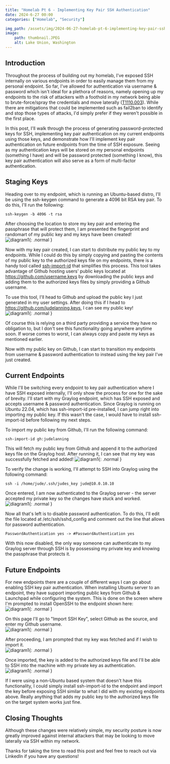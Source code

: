 ```yaml
---
title: "Homelab Pt 6 - Implementing Key Pair SSH Authentication"
date: 2024-6-27 00:00
categories: ["Homelab", "Security"]

img_path: /assets/img/2024-06-27-homelab-pt-6-implementing-key-pair-ssh-authentication
image:
    path: thumbnail.JPEG
    alt: Lake Union, Washington
---
```

## Introduction
Throughout the process of building out my homelab, I've exposed SSH internally on various endpoints in order to easily manage them from my personal endpoint. So far, I've allowed for authentication via username & password which isn't ideal for a plethora of reasons, namely opening up my endpoints to the risk of attackers with a foothold in my network being able to brute-force/spray the credentials and move laterally ([T1110.003](https://attack.mitre.org/techniques/T1110/003/)). While there are mitigations that could be implemented such as fail2ban to identify and stop those types of attacks, I'd simply prefer if they weren't possible in the first place.  

In this post, I'll walk through the process of generating password-protected keys for SSH, implementing key pair authentication on my current endpoints using those keys, and demonstrate how I'll implement key pair authentication on future endpoints from the time of SSH exposure. Seeing as my authentication keys will be stored on my personal endpoints (something I have) and will be password protected (something I know), this key pair authentication will also serve as a form of multi-factor authentication.

## Staging Keys
Heading over to my endpoint, which is running an Ubuntu-based distro, I'll be using the ssh-keygen command to generate a 4096 bit RSA key pair. To do this, I'll run the following:
```shell
ssh-keygen -b 4096 -t rsa
```

After choosing the location to store my key pair and entering the passphrase that will protect them, I am presented the fingerprint and randomart of my public key and my keys have been created!  
![diagram1](1.png){: .normal }  

Now with my key pair created, I can start to distribute my public key to my endpoints. While I could do this by simply copying and pasting the contents of my public key to the authorized keys file on my endpoints, there is a handy tool called [ssh-import-id](https://github.com/dustinkirkland/ssh-import-id) that simplifies this process. This tool takes advantage of Github hosting users' public keys located at https://github.com/username.keys by downloading the public keys and adding them to the authorized keys files by simply providing a Github username.  

To use this tool, I'll head to Github and upload the public key I just generated in my user settings. After doing this if I head to https://github.com/judelanning.keys, I can see my public key!  
![diagram1](2.png){: .normal }  

Of course this is relying on a third party providing a service they have no obligation to, but I don't see this functionality going anywhere anytime soon. If worse comes to worst, I can always copy and paste my keys as mentioned earlier.

Now with my public key on Github, I can start to transition my endpoints from username & password authentication to instead using the key pair I've just created.

## Current Endpoints
While I'll be switching every endpoint to key pair authentication where I have SSH exposed internally, I'll only show the process for one for the sake of brevity. I'll start with my Graylog endpoint, which has SSH exposed and accepts username & password authentication. Since Graylog is running on Ubuntu 22.04, which has ssh-import-id pre-installed, I can jump right into importing my public key. If this wasn't the case, I would have to install ssh-import-id before following my next steps.

To import my public key from Github, I'll run the following command:
```shell
ssh-import-id gh:judelanning
```

This will fetch my public key from Github and append it to the authorized keys file on the Graylog host. After running it, I can see that my key was successfully fetched and added!
![diagram1](3.png){: .normal }  

To verify the change is working, I'll attempt to SSH into Graylog using the following command:
```shell
ssh -i /home/jude/.ssh/judes_key jude@10.0.10.10
```

Once entered, I am now authenticated to the Graylog server - the server accepted my private key so the changes have stuck and worked.  
![diagram1](4.png){: .normal }  

Now all that's left is to disable password authentication. To do this, I'll edit the file located at /etc/ssh/sshd_config and comment out the line that allows for password authentication. 
```shell
PasswordAuthentication yes -> #PasswordAuthentication yes
```

With this now disabled, the only way someone can authenticate to my Graylog server through SSH is by possessing my private key and knowing the passphrase that protects it.

## Future Endpoints
For new endpoints there are a couple of different ways I can go about enabling SSH key pair authentication. When installing Ubuntu server to an endpoint, they have support importing public keys from Github & Launchpad while configuring the system. This is done on the screen where I'm prompted to install OpenSSH to the endpoint shown here:  
![diagram1](5.png){: .normal }  

On this page I'll go to "Import SSH Key", select Github as the source, and enter my Github username.  
![diagram1](6.png){: .normal }  

After proceeding, I am prompted that my key was fetched and if I wish to import it.  
![diagram1](7.png){: .normal }  

Once imported, the key is added to the authorized keys file and I'll be able to SSH into the machine with my private key as authentication.  
![diagram1](8.png){: .normal }  

If I were using a non-Ubuntu based system that doesn't have this functionality, I could simply install ssh-import-id to the endpoint and import the key before exposing SSH similar to what I did with my existing endpoints above. Really anything that adds my public key to the authorized keys file on the target system works just fine.

## Closing Thoughts
Although these changes were relatively simple, my security posture is now greatly improved against internal attackers that may be looking to move laterally via SSH within my network.

Thanks for taking the time to read this post and feel free to reach out via LinkedIn if you have any questions!